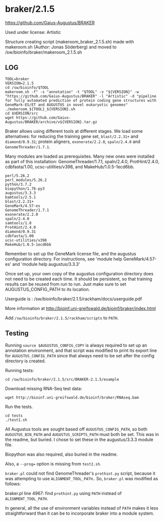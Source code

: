 braker/2.1.5
============

<https://github.com/Gaius-Augustus/BRAKER>

Used under license:
Artistic

Structure creating script (makeroom_braker_2.1.5.sh) made with makeroom.sh (Author: Jonas Söderberg) and moved to /sw/bioinfo/braker/makeroom_2.1.5.sh

LOG
---

    TOOL=braker
    VERSION=2.1.5
    cd /sw/bioinfo/$TOOL
    makeroom.sh -f" -s "annotation" -t "$TOOL" -v "${VERSION}" -w "https://github.com/Gaius-Augustus/BRAKER" -l "Artistic" -d "pipeline for fully automated prediction of protein coding gene structures with GeneMark-ES/ET and AUGUSTUS in novel eukaryotic genomes"
    ./makeroom_${TOOL}_${VERSION}.sh
    cd $VERSION/src
    wget https://github.com/Gaius-Augustus/BRAKER/archive/v${VERSION}.tar.gz


Braker allows using different tools at different stages.  We load some
alternatives: for reducing the training gene set, `blast/2.2.31+` and
`diamond/0.9.31`; protein aligners, `exonerate/2.2.0`, `spaln/2.4.0` and
`GenomeThreader/1.7.1`.

Many modules are loaded as prerequisites.  Many new ones were installed as part
of this installation: GenomeThreader/1.7.1, spaln/2.4.0, ProtHint/2.4.0,
cdbfasta/1.00, ucsc-utilities/v398, and MakeHub/1.0.5-1ecd6bb.

    perl/5.26.2
    perl_modules/5.26.2
    python/3.7.2
    biopython/1.76-py3
    augustus/3.3.3
    bamtools/2.5.1
    blast/2.2.31+
    GeneMark/4.57-es
    GenomeThreader/1.7.1
    exonerate/2.2.0
    spaln/2.4.0
    samtools/1.8
    ProtHint/2.4.0
    diamond/0.9.31
    cdbfasta/1.00
    ucsc-utilities/v398
    MakeHub/1.0.5-1ecd6bb


Remember to set up the GeneMark license file, and the augustus configuration directory.  For instructions,
see 'module help GeneMark/4.57-es' and 'module help augustus/3.3.3'

Once set up, your own copy of the augustus configuration directory does not need to be created each time.
It should be persistent, so that training results can be reused from run to run.  Just make sure to set
AUGUSTUS_CONFIG_PATH to its location.

Userguide is : /sw/bioinfo/braker/2.1.5/rackham/docs/userguide.pdf

More information at http://bioinf.uni-greifswald.de/bioinf/braker/index.html

Add `/sw/bioinfo/braker/2.1.5/rackham/scripts` to `PATH`.

Testing
-------

Running `source $AUGUSTUS_CONFIG_COPY` is always required to set up an annotation environment, and that script was modified to print its export line for `AUGUSTUS_CONFIG_PATH` since that always need to be set after the config directory is created.

Running tests:

    cd /sw/bioinfo/braker/2.1.5/src/BRAKER-2.1.5/example

Download missing RNA-Seq test data:

    wget http://bioinf.uni-greifswald.de/bioinf/braker/RNAseq.bam

Run the tests.

    cd tests
    ./test1.sh

All Augustus tools are sought based off `AUGUSTUS_CONFIG_PATH`, so both `AUGUSTUS_BIN_PATH` and `AUGUSTUS_SCRIPTS_PATH` must both be set.  This was in the readme, but buried.  I chose to set these in the augustus/3.3.3 module file.

Biopython was also required, also buried in the readme.

Also, a `--prog=` option is missing from `test2.sh`.

`braker.pl` could not find GenomeThreader's `prothint.py` script, because it was attempting to use `ALIGNMENT_TOOL_PATH`..  So, `braker.pl` was modified as follows:

braker.pl line 4967: find `prothint.py` using `PATH` instead of `ALIGNMENT_TOOL_PATH`.

In general, all the use of environment variables instead of `PATH` makes it less straightforward than it can be to incorporate braker into a module system.

